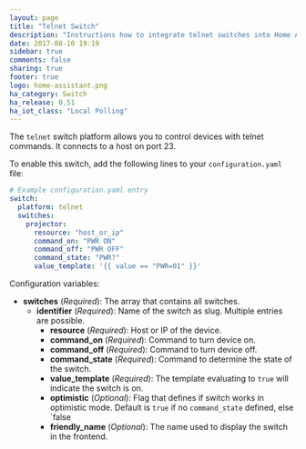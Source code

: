```yaml
---
layout: page
title: "Telnet Switch"
description: "Instructions how to integrate telnet switches into Home Assistant."
date: 2017-08-10 19:19
sidebar: true
comments: false
sharing: true
footer: true
logo: home-assistant.png
ha_category: Switch
ha_release: 0.51
ha_iot_class: "Local Polling"
---
```



The `telnet` switch platform allows you to control devices with telnet commands. It connects to a host on port 23.

To enable this switch, add the following lines to your `configuration.yaml` file:

```yaml
# Example configuration.yaml entry
switch:
  platform: telnet
  switches:
    projector:
      resource: "host_or_ip"
      command_on: "PWR ON"
      command_off: "PWR OFF"
      command_state: "PWR?"
      value_template: '{{ value == "PWR=01" }}'
```

Configuration variables:

- **switches** (*Required*): The array that contains all switches.
  - **identifier** (*Required*): Name of the switch as slug. Multiple entries are possible.
    - **resource** (*Required*): Host or IP of the device.
    - **command_on** (*Required*): Command to turn device on.
    - **command_off** (*Required*): Command to turn device off.
    - **command_state** (*Required*): Command to determine the state of the switch.
    - **value_template** (*Required*): The template evaluating to `true` will indicate the switch is on.
    - **optimistic** (*Optional*): Flag that defines if switch works in optimistic mode. Default is `true` if no `command_state` defined, else `false
    - **friendly_name** (*Optional*): The name used to display the switch in the frontend.